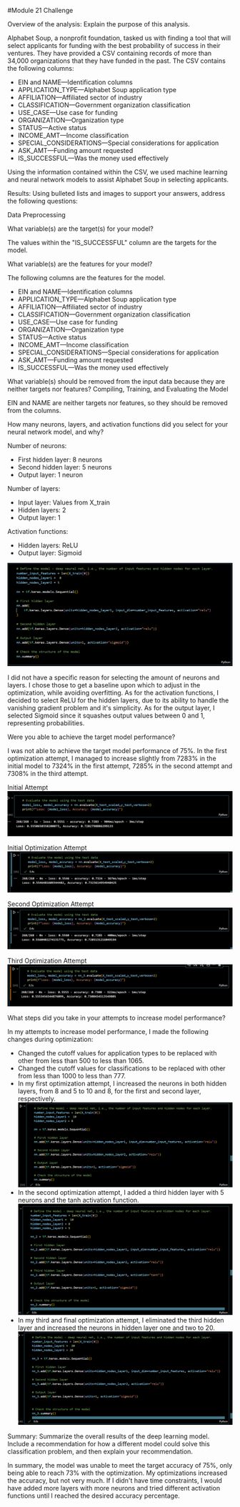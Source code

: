 #Module 21 Challenge 

Overview of the analysis: Explain the purpose of this analysis.

Alphabet Soup, a nonprofit foundation, tasked us with finding a tool that will select applicants for funding with the best probability of success in their ventures. They have provided a CSV containing records of more than 34,000 organizations that they have funded in the past. The CSV contains the following columns:

- EIN and NAME—Identification columns
- APPLICATION_TYPE—Alphabet Soup application type
- AFFILIATION—Affiliated sector of industry
- CLASSIFICATION—Government organization classification
- USE_CASE—Use case for funding
- ORGANIZATION—Organization type
- STATUS—Active status
- INCOME_AMT—Income classification
- SPECIAL_CONSIDERATIONS—Special considerations for application
- ASK_AMT—Funding amount requested
- IS_SUCCESSFUL—Was the money used effectively

Using the information contained within the CSV, we used machine learning and neural network models to assist Alphabet Soup in selecting applicants.

Results: Using bulleted lists and images to support your answers, address the following questions:

Data Preprocessing

What variable(s) are the target(s) for your model?

The values within the "IS_SUCCESSFUL" column are the targets for the model.

What variable(s) are the features for your model?

The following columns are the features for the model.
- EIN and NAME—Identification columns
- APPLICATION_TYPE—Alphabet Soup application type
- AFFILIATION—Affiliated sector of industry
- CLASSIFICATION—Government organization classification
- USE_CASE—Use case for funding
- ORGANIZATION—Organization type
- STATUS—Active status
- INCOME_AMT—Income classification
- SPECIAL_CONSIDERATIONS—Special considerations for application
- ASK_AMT—Funding amount requested
- IS_SUCCESSFUL—Was the money used effectively

What variable(s) should be removed from the input data because they are neither targets nor features?
Compiling, Training, and Evaluating the Model

EIN and NAME are neither targets nor features, so they should be removed from the columns.

How many neurons, layers, and activation functions did you select for your neural network model, and why?

Number of neurons:
- First hidden layer: 8 neurons
- Second hidden layer: 5 neurons
- Output layer: 1 neuron

Number of layers:
- Input layer: Values from X_train
- Hidden layers: 2
- Output layer: 1

Activation functions:
- Hidden layers: ReLU
- Output layer: Sigmoid

![alt text](<Screenshot (112).png>)

I did not have a specific reason for selecting the amount of neurons and layers. I chose those to get a baseline upon which to adjust in the optimization, while avoiding overfitting. As for the activation functions, I decided to select ReLU for the hidden layers, due to its ability to handle the vanishing gradient problem and it's simplicity. As for the output layer, I selected Sigmoid since it squashes output values between 0 and 1, representing probabilities.


Were you able to achieve the target model performance?

I was not able to achieve the target model performance of 75%. In the first optimization attempt, I managed to increase slightly from 7283% in the initial model to 7324% in the first attempt, 7285% in the second attempt and 7308% in the third attempt. 

Initial Attempt
![alt text](<Screenshot (118)-1.png>)

Initial Optimization Attempt
![alt text](<Screenshot (127).png>)

Second Optimization Attempt
![alt text](<Screenshot (128).png>)

Third Optimization Attempt
![alt text](<Screenshot (129).png>)

What steps did you take in your attempts to increase model performance?

In my attempts to increase model performance, I made the following changes during optimization:

- Changed the cutoff values for application types to be replaced with other from less than 500 to less than 1065.
- Changed the cutoff values for classifications to be replaced with other from less than 1000 to less than 777.
- In my first optimization attempt, I increased the neurons in both hidden layers, from 8 and 5 to 10 and 8, for the first and second layer, respectively.
![alt text](<Screenshot (124).png>)
- In the second optimization attempt, I added a third hidden layer with 5 neurons and the tanh activation function.
![alt text](<Screenshot (125).png>)
- In my third and final optimization attempt, I eliminated the third hidden layer and increased the neurons in hidden layer one and two to 20.
![alt text](<Screenshot (126).png>)

Summary: Summarize the overall results of the deep learning model. Include a recommendation for how a different model could solve this classification problem, and then explain your recommendation.

In summary, the model was unable to meet the target accuracy of 75%, only being able to reach 73% with the optimization. My optimizations increased the accuracy, but not very much. If I didn't have time constraints, I would have added more layers with more neurons and tried different activation functions until I reached the desired accuracy percentage.